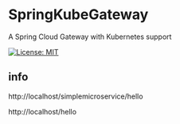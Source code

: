 # SpringKubeGateway
A Spring Cloud Gateway with Kubernetes support

[![License: MIT](https://img.shields.io/badge/License-MIT-blue.svg)](/LICENSE)

## info

http://localhost/simplemicroservice/hello

http://localhost/hello